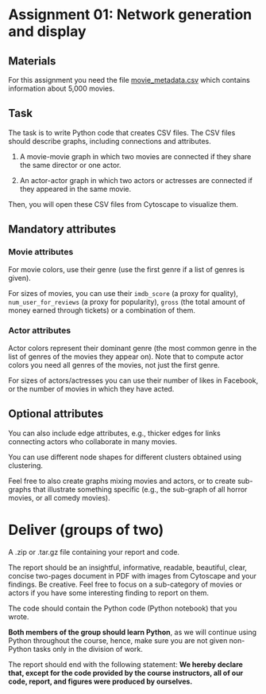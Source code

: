 # Assignment 01: Network generation and display

## Materials

For this assignment you need the file [movie_metadata.csv](data/movie_metadata.csv) which contains information about 5,000 movies.

## Task

The task is to write Python code that creates CSV files. The CSV files should describe graphs, including connections and attributes.

1. A movie-movie graph in which two movies are connected if they share the same director or one actor.

2. An actor-actor graph in which two actors or actresses are connected if they appeared in the same movie.

Then, you will open these CSV files from Cytoscape to visualize them.

## Mandatory attributes

### Movie attributes

For movie colors, use their genre (use the first genre if a list of genres is given).

For sizes of movies, you can use their `imdb_score` (a proxy for quality), `num_user_for_reviews` (a proxy for popularity),  `gross` (the total amount of money earned through tickets) or a combination of them.

### Actor attributes

Actor colors represent their dominant genre (the most common genre in the list of genres of the movies they appear on). Note that to compute actor colors you need all genres of the movies, not just the first genre.

For sizes of actors/actresses you can use their number of likes in Facebook, or the number of movies in which they have acted.

## Optional attributes

You can also include edge attributes, e.g., thicker edges for links connecting actors who collaborate in many movies.

You can use different node shapes for different clusters obtained using clustering.

Feel free to also create graphs mixing movies and actors, or to create sub-graphs that illustrate something specific (e.g., the sub-graph of all horror movies, or all comedy movies).

# Deliver (groups of two)

A .zip or .tar.gz file containing your report and code.

The report should be an insightful, informative, readable, beautiful, clear, concise two-pages document in PDF with images from Cytoscape and your findings. Be creative. Feel free to focus on a sub-category of movies or actors if you have some interesting finding to report on them.

The code should contain the Python code (Python notebook) that you wrote.

**Both members of the group should learn Python**, as we will continue using Python throughout the course, hence, make sure you are not given non-Python tasks only in the division of work.

The report should end with the following statement: **We hereby declare that, except for the code provided by the course instructors, all of our code, report, and figures were produced by ourselves.**
